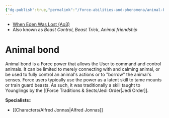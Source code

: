 ```yaml
---
{"dg-publish":true,"permalink":"/force-abilities-and-phenomena/animal-bond/","tags":["forcepower","universal","control"]}
---
```


- [When Eden Was Lost (Ao3)](https://archiveofourown.org/works/19334440/chapters/45992584)
- Also known as *Beast Control*, *Beast Trick*, *Animal friendship*
# Animal bond
Animal bond is a Force power that allows the User to command and control animals. It can be limited to merely connecting with and calming animal, or be used to fully control an animal's actions or to "borrow" the animal's senses. Force users typically use the power as a latent skill to tame mounts or train guard beasts. As such, it was traditionally a skill taught to Younglings by the [[Force Traditions & Sects/Jedi Order\|Jedi Order]]. 

**Specialists**::
- [[Characters/Alfred Jonnas\|Alfred Jonnas]]